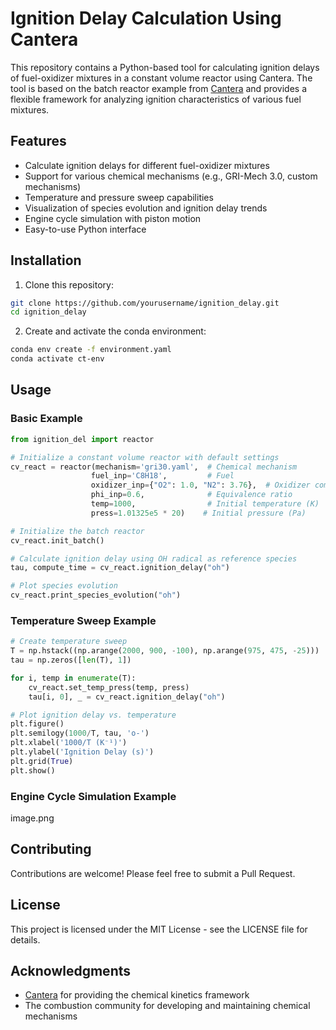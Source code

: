 # Ignition Delay Calculation Using Cantera

This repository contains a Python-based tool for calculating ignition delays of fuel-oxidizer mixtures in a constant volume reactor using Cantera. The tool is based on the batch reactor example from [Cantera](https://cantera.org/) and provides a flexible framework for analyzing ignition characteristics of various fuel mixtures.

## Features

- Calculate ignition delays for different fuel-oxidizer mixtures
- Support for various chemical mechanisms (e.g., GRI-Mech 3.0, custom mechanisms)
- Temperature and pressure sweep capabilities
- Visualization of species evolution and ignition delay trends
- Engine cycle simulation with piston motion
- Easy-to-use Python interface

## Installation

1. Clone this repository:
```bash
git clone https://github.com/yourusername/ignition_delay.git
cd ignition_delay
```

2. Create and activate the conda environment:
```bash
conda env create -f environment.yaml
conda activate ct-env
```

## Usage

### Basic Example

```python
from ignition_del import reactor

# Initialize a constant volume reactor with default settings
cv_react = reactor(mechanism='gri30.yaml',  # Chemical mechanism
                  fuel_inp='C8H18',         # Fuel
                  oxidizer_inp={"O2": 1.0, "N2": 3.76},  # Oxidizer composition
                  phi_inp=0.6,              # Equivalence ratio
                  temp=1000,                # Initial temperature (K)
                  press=1.01325e5 * 20)    # Initial pressure (Pa)

# Initialize the batch reactor
cv_react.init_batch()

# Calculate ignition delay using OH radical as reference species
tau, compute_time = cv_react.ignition_delay("oh")

# Plot species evolution
cv_react.print_species_evolution("oh")
```

### Temperature Sweep Example

```python
# Create temperature sweep
T = np.hstack((np.arange(2000, 900, -100), np.arange(975, 475, -25)))
tau = np.zeros([len(T), 1])

for i, temp in enumerate(T):
    cv_react.set_temp_press(temp, press)
    tau[i, 0], _ = cv_react.ignition_delay("oh")

# Plot ignition delay vs. temperature
plt.figure()
plt.semilogy(1000/T, tau, 'o-')
plt.xlabel('1000/T (K⁻¹)')
plt.ylabel('Ignition Delay (s)')
plt.grid(True)
plt.show()
```

### Engine Cycle Simulation Example

image.png

## Contributing

Contributions are welcome! Please feel free to submit a Pull Request.

## License

This project is licensed under the MIT License - see the LICENSE file for details.

## Acknowledgments

- [Cantera](https://cantera.org/) for providing the chemical kinetics framework
- The combustion community for developing and maintaining chemical mechanisms
